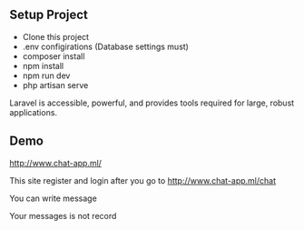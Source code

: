 ## Setup Project

- Clone this project
- .env configirations (Database settings must)
- composer install
- npm install
- npm run dev
- php artisan serve

Laravel is accessible, powerful, and provides tools required for large, robust applications.

## Demo

http://www.chat-app.ml/

This site register and login after you go to http://www.chat-app.ml/chat

You can write message

Your messages is not record
